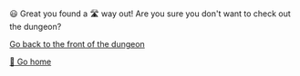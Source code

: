 😃 Great you found a 🛣 way out!
Are you sure you don't want to check out the dungeon?

[Go back to the front of the dungeon](../begin-journey.md)

[🏡 Go home](1-1A.md)
